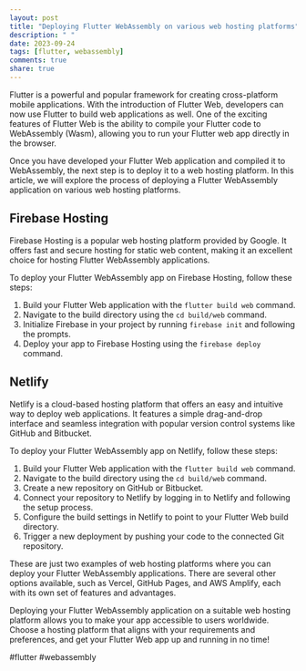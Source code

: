 ```yaml
---
layout: post
title: "Deploying Flutter WebAssembly on various web hosting platforms"
description: " "
date: 2023-09-24
tags: [flutter, webassembly]
comments: true
share: true
---
```


Flutter is a powerful and popular framework for creating cross-platform mobile applications. With the introduction of Flutter Web, developers can now use Flutter to build web applications as well. One of the exciting features of Flutter Web is the ability to compile your Flutter code to WebAssembly (Wasm), allowing you to run your Flutter web app directly in the browser.

Once you have developed your Flutter Web application and compiled it to WebAssembly, the next step is to deploy it to a web hosting platform. In this article, we will explore the process of deploying a Flutter WebAssembly application on various web hosting platforms.

## Firebase Hosting

Firebase Hosting is a popular web hosting platform provided by Google. It offers fast and secure hosting for static web content, making it an excellent choice for hosting Flutter WebAssembly applications. 

To deploy your Flutter WebAssembly app on Firebase Hosting, follow these steps:

1. Build your Flutter Web application with the `flutter build web` command.
2. Navigate to the build directory using the `cd build/web` command.
3. Initialize Firebase in your project by running `firebase init` and following the prompts.
4. Deploy your app to Firebase Hosting using the `firebase deploy` command.

## Netlify

Netlify is a cloud-based hosting platform that offers an easy and intuitive way to deploy web applications. It features a simple drag-and-drop interface and seamless integration with popular version control systems like GitHub and Bitbucket.

To deploy your Flutter WebAssembly app on Netlify, follow these steps:

1. Build your Flutter Web application with the `flutter build web` command.
2. Navigate to the build directory using the `cd build/web` command.
3. Create a new repository on GitHub or Bitbucket.
4. Connect your repository to Netlify by logging in to Netlify and following the setup process.
5. Configure the build settings in Netlify to point to your Flutter Web build directory.
6. Trigger a new deployment by pushing your code to the connected Git repository.

These are just two examples of web hosting platforms where you can deploy your Flutter WebAssembly applications. There are several other options available, such as Vercel, GitHub Pages, and AWS Amplify, each with its own set of features and advantages.

Deploying your Flutter WebAssembly application on a suitable web hosting platform allows you to make your app accessible to users worldwide. Choose a hosting platform that aligns with your requirements and preferences, and get your Flutter Web app up and running in no time!

#flutter #webassembly